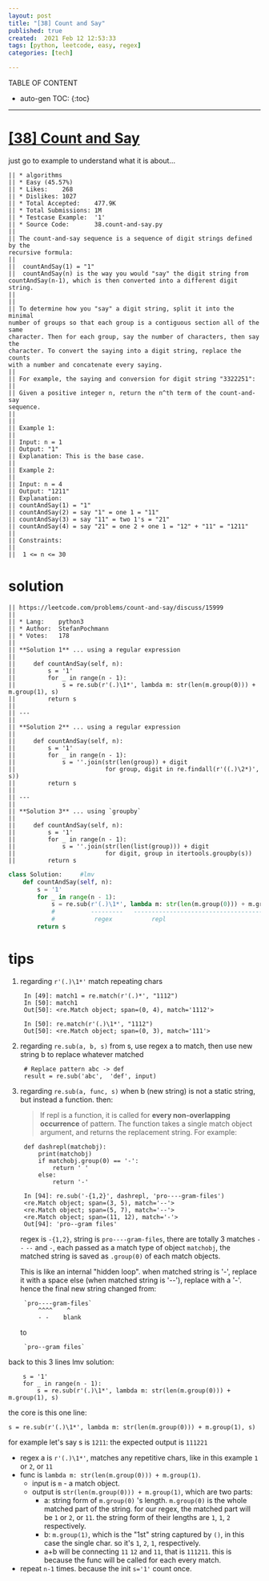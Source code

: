 ```yaml
---
layout: post
title: "[38] Count and Say"
published: true
created:  2021 Feb 12 12:53:33
tags: [python, leetcode, easy, regex]
categories: [tech]

---
```


TABLE OF CONTENT

* auto-gen TOC:
{:toc}

- - -

# [[38] Count and Say](https://leetcode.com/problems/count-and-say/description/)

just go to example to understand what it is about...

    || * algorithms
    || * Easy (45.57%)
    || * Likes:    268
    || * Dislikes: 1027
    || * Total Accepted:    477.9K
    || * Total Submissions: 1M
    || * Testcase Example:  '1'
    || * Source Code:       38.count-and-say.py
    ||
    || The count-and-say sequence is a sequence of digit strings defined by the
    recursive formula:
    ||
    || 	countAndSay(1) = "1"
    || 	countAndSay(n) is the way you would "say" the digit string from
    countAndSay(n-1), which is then converted into a different digit string.
    ||
    ||
    || To determine how you "say" a digit string, split it into the minimal
    number of groups so that each group is a contiguous section all of the same
    character. Then for each group, say the number of characters, then say the
    character. To convert the saying into a digit string, replace the counts
    with a number and concatenate every saying.
    ||
    || For example, the saying and conversion for digit string "3322251":
    ||
    || Given a positive integer n, return the n^th term of the count-and-say
    sequence.
    ||
    ||  
    || Example 1:
    ||
    || Input: n = 1
    || Output: "1"
    || Explanation: This is the base case.
    ||
    || Example 2:
    ||
    || Input: n = 4
    || Output: "1211"
    || Explanation:
    || countAndSay(1) = "1"
    || countAndSay(2) = say "1" = one 1 = "11"
    || countAndSay(3) = say "11" = two 1's = "21"
    || countAndSay(4) = say "21" = one 2 + one 1 = "12" + "11" = "1211"
    ||
    || Constraints:
    ||
    || 	1 <= n <= 30

# solution

    || https://leetcode.com/problems/count-and-say/discuss/15999
    ||
    || * Lang:    python3
    || * Author:  StefanPochmann
    || * Votes:   178
    ||
    || **Solution 1** ... using a regular expression
    ||
    ||     def countAndSay(self, n):
    ||         s = '1'
    ||         for _ in range(n - 1):
    ||             s = re.sub(r'(.)\1*', lambda m: str(len(m.group(0))) + m.group(1), s)
    ||         return s
    ||
    || ---
    ||
    || **Solution 2** ... using a regular expression
    ||
    ||     def countAndSay(self, n):
    ||         s = '1'
    ||         for _ in range(n - 1):
    ||             s = ''.join(str(len(group)) + digit
    ||                         for group, digit in re.findall(r'((.)\2*)', s))
    ||         return s
    ||
    || ---
    ||
    || **Solution 3** ... using `groupby`
    ||
    ||     def countAndSay(self, n):
    ||         s = '1'
    ||         for _ in range(n - 1):
    ||             s = ''.join(str(len(list(group))) + digit
    ||                         for digit, group in itertools.groupby(s))
    ||         return s


```python
class Solution:     #lmv
    def countAndSay(self, n):
        s = '1'
        for _ in range(n - 1):
            s = re.sub(r'(.)\1*', lambda m: str(len(m.group(0))) + m.group(1), s)
            #          ---------   -------------------------------------------
            #           regex           repl
        return s
```

# tips

1. regarding `r'(.)\1*'`
   match repeating chars

        In [49]: match1 = re.match(r'(.)*', "1112")
        In [50]: match1
        Out[50]: <re.Match object; span=(0, 4), match='1112'>

        In [50]: re.match(r'(.)\1*', "1112")
        Out[50]: <re.Match object; span=(0, 3), match='111'>

2. regarding `re.sub(a, b, s)`
   from s, use regex a to match, then use new string b to replace whatever
   matched

        # Replace pattern abc -> def
        result = re.sub('abc',  'def', input)           

3. regarding `re.sub(a, func, s)`
    when b (new string) is not a static string, but instead a function. then:

    >If repl is a function, it is called for **every non-overlapping occurrence** of
    >pattern. The function takes a single match object argument, and returns the
    >replacement string. For example:

        def dashrepl(matchobj):
            print(matchobj)
            if matchobj.group(0) == '-': 
                return ' '
            else: 
                return '-'

        In [94]: re.sub('-{1,2}', dashrepl, 'pro----gram-files')                        
        <re.Match object; span=(3, 5), match='--'>
        <re.Match object; span=(5, 7), match='--'>
        <re.Match object; span=(11, 12), match='-'>
        Out[94]: 'pro--gram files'

    regex is `-{1,2}`, string is  `pro----gram-files`, 
    there are totally 3 matches `--` `--` and `-`, each passed as a
    match type of object `matchobj`, the matched string is saved as `.group(0)`
    of each match objects.

    This is like an internal "hidden loop".
    when matched string is '-', replace it with a space
    else (when matched string is '--'), replace with a '-'.
    hence the final new string changed from:

        `pro----gram-files`
            ^^^^    ^
            - -    blank

    to

        `pro--gram files`

back to this 3 lines lmv solution:

        s = '1'
        for _ in range(n - 1):
            s = re.sub(r'(.)\1*', lambda m: str(len(m.group(0))) + m.group(1), s)

the core is this one line:

    s = re.sub(r'(.)\1*', lambda m: str(len(m.group(0))) + m.group(1), s)

for example let's say s is `1211`: the expected output is `111221`

* regex a is `r'(.)\1*'`, matches any repetitive chars, like in this example `1` or `2`, or `11`
* func is `lambda m: str(len(m.group(0))) + m.group(1)`. 
  * input is `m` - a match object.
  * output is `str(len(m.group(0))) + m.group(1)`, which are two parts:
    * a: string form of `m.group(0)` 's length. `m.group(0)` is the whole matched
      part of the string. for our regex, the matched part will be `1` or `2`,
      or `11`. the string form of their lengths are `1`, `1`, `2` respectively.
    * b: `m.group(1)`, which is the "1st" string captured by `()`, in
      this case the single char. so it's `1`, `2`, `1`, respectively.
    * a+b will be connecting `11` `12` and `11`, that is `111211`. this is
      because the func will be called for each every match.
* repeat `n-1` times. because the init `s='1'` count once.
